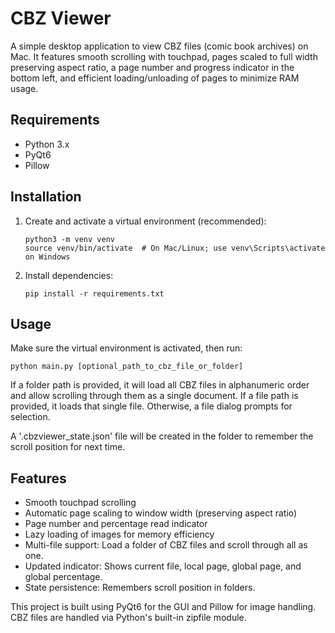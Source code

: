 # CBZ Viewer

A simple desktop application to view CBZ files (comic book archives) on Mac. It features smooth scrolling with touchpad, pages scaled to full width preserving aspect ratio, a page number and progress indicator in the bottom left, and efficient loading/unloading of pages to minimize RAM usage.

## Requirements

- Python 3.x
- PyQt6
- Pillow

## Installation

1. Create and activate a virtual environment (recommended):

   ```
   python3 -m venv venv
   source venv/bin/activate  # On Mac/Linux; use venv\Scripts\activate on Windows
   ```

2. Install dependencies:
   ```
   pip install -r requirements.txt
   ```

## Usage

Make sure the virtual environment is activated, then run:

```
python main.py [optional_path_to_cbz_file_or_folder]
```

If a folder path is provided, it will load all CBZ files in alphanumeric order and allow scrolling through them as a single document. If a file path is provided, it loads that single file. Otherwise, a file dialog prompts for selection.

A '.cbzviewer_state.json' file will be created in the folder to remember the scroll position for next time.

## Features

- Smooth touchpad scrolling
- Automatic page scaling to window width (preserving aspect ratio)
- Page number and percentage read indicator
- Lazy loading of images for memory efficiency
- Multi-file support: Load a folder of CBZ files and scroll through all as one.
- Updated indicator: Shows current file, local page, global page, and global percentage.
- State persistence: Remembers scroll position in folders.

This project is built using PyQt6 for the GUI and Pillow for image handling. CBZ files are handled via Python's built-in zipfile module.
